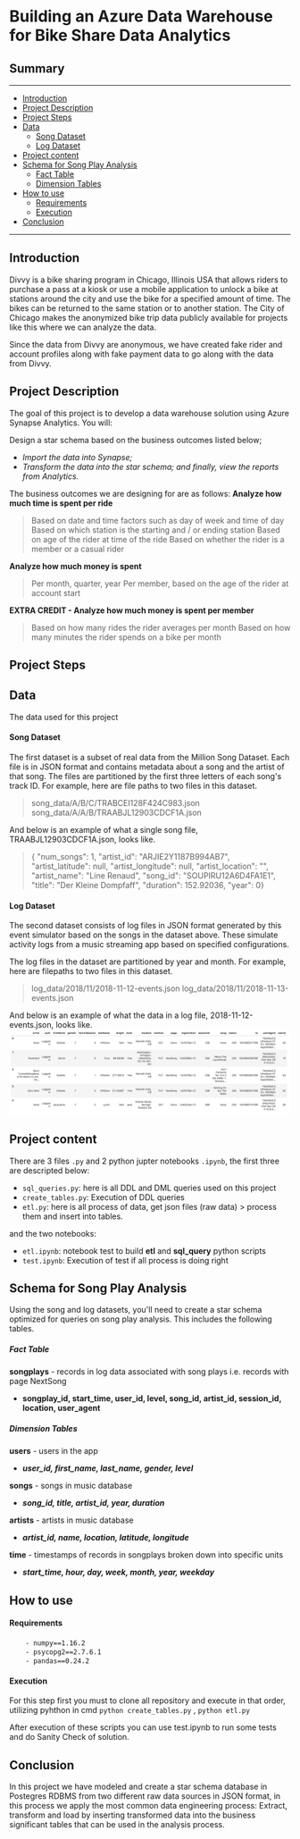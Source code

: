 # Building an Azure Data Warehouse for Bike Share Data Analytics

## Summary
***
- [Introduction](#intro)
- [Project Description](#descript)
- [Project Steps](#phases)
- [Data](#data)
  - [Song Dataset](#song)
  - [Log Dataset](#log)
- [Project content](#content)
- [Schema for Song Play Analysis](#schema)
  - [Fact Table](#fact)
  - [Dimension Tables](#dim)
- [How to use](#usage)
  - [Requirements](#reg)
  - [Execution](#exec)
- [Conclusion](#end)
***

## Introduction <a name="intro"></a>

Divvy is a bike sharing program in Chicago, Illinois USA that allows riders to purchase a pass at a kiosk or use a mobile application to unlock a bike at stations around the city and use the bike for a specified amount of time. The bikes can be returned to the same station or to another station. The City of Chicago makes the anonymized bike trip data publicly available for projects like this where we can analyze the data.

Since the data from Divvy are anonymous, we have created fake rider and account profiles along with fake payment data to go along with the data from Divvy.

## Project Description <a name="descript"></a>

The goal of this project is to develop a data warehouse solution using Azure Synapse Analytics. You will:

Design a star schema based on the business outcomes listed below;
- *Import the data into Synapse;*
- *Transform the data into the star schema; and finally, view the reports from Analytics.*

The business outcomes we are designing for are as follows:
**Analyze how much time is spent per ride**
> Based on date and time factors such as day of week and time of day
> Based on which station is the starting and / or ending station
> Based on age of the rider at time of the ride
> Based on whether the rider is a member or a casual rider

**Analyze how much money is spent**
> Per month, quarter, year
> Per member, based on the age of the rider at account start

**EXTRA CREDIT - Analyze how much money is spent per member**
> Based on how many rides the rider averages per month
> Based on how many minutes the rider spends on a bike per month
 
 ## Project Steps <a name="phases"></a>
 
 
 
 
## Data <a name="data"></a>
The data used for this project
#### Song Dataset  <a name="song"></a>

The first dataset is a subset of real data from the Million Song Dataset. Each file is in JSON format and contains metadata about a song and the artist of that song. The files are partitioned by the first three letters of each song's track ID. For example, here are file paths to two files in this dataset.
> song_data/A/B/C/TRABCEI128F424C983.json
> song_data/A/A/B/TRAABJL12903CDCF1A.json

And below is an example of what a single song file, TRAABJL12903CDCF1A.json, looks like.

> { "num_songs": 1, "artist_id": "ARJIE2Y1187B994AB7", "artist_latitude": null, "artist_longitude": null, "artist_location": "", "artist_name": "Line Renaud", "song_id": "SOUPIRU12A6D4FA1E1", "title": "Der Kleine Dompfaff", "duration": 152.92036, "year": 0}

#### Log Dataset <a name="log"></a>

The second dataset consists of log files in JSON format generated by this event simulator based on the songs in the dataset above. These simulate activity logs from a music streaming app based on specified configurations.

The log files in the dataset are partitioned by year and month. For example, here are filepaths to two files in this dataset.

> log_data/2018/11/2018-11-12-events.json
> log_data/2018/11/2018-11-13-events.json

And below is an example of what the data in a log file, 2018-11-12-events.json, looks like.
![dataframe log data](https://github.com/Gutelvam/etl_with_postegres/blob/master/img/log-data.png?raw=true "Log Data")

## Project content <a name="content"></a>
There are 3 files `.py` and 2 python jupter notebooks `.ipynb`, the first three  are descripted below:

- `sql_queries.py`: here is all  DDL and DML queries used on this project
- `create_tables.py`: Execution of DDL queries
- `etl.py`: here is all process of data, get json files (raw data) > process them and insert into tables.

and the two notebooks:
- `etl.ipynb`: notebook test to build **etl** and **sql_query**  python scripts
- `test.ipynb`: Execution of test if all process is doing right

## Schema for Song Play Analysis  <a name="schema"></a>
Using the song and log datasets, you'll need to create a star schema optimized for queries on song play analysis. This includes the following tables.

##### **Fact Table**  <a name="fact"></a>
**songplays** - records in log data associated with song plays i.e. records with page NextSong
-   **songplay_id, start_time, user_id, level, song_id, artist_id, session_id, location, user_agent**
##### **Dimension Tables**  <a name="dim"></a>

**users** - users in the app
-  ***user_id, first_name, last_name, gender, level***

**songs** - songs in music database
-  ***song_id, title, artist_id, year, duration***

**artists** - artists in music database
- ***artist_id, name, location, latitude, longitude***

**time** - timestamps of records in songplays broken down into specific units
-  ***start_time, hour, day, week, month, year, weekday***

## How to  use  <a name="usage"></a>
#### Requirements  <a name="req"></a>
        - numpy==1.16.2
        - psycopg2==2.7.6.1
        - pandas==0.24.2
#### Execution  <a name="exec"></a>

For this step first you must to clone all repository and execute in that order, utilizing pyhthon in cmd `python create_tables.py` , `python etl.py`

After execution of these scripts you can use test.ipynb to run some tests and do Sanity Check of solution.

## Conclusion  <a name="end"></a>
In this project we have modeled  and create a star schema database in Postegres RDBMS from two different raw data sources in JSON format, in this process we apply the most common data engineering process: Extract, transform and load by inserting transformed data into the business significant tables that can be used in the analysis process.
